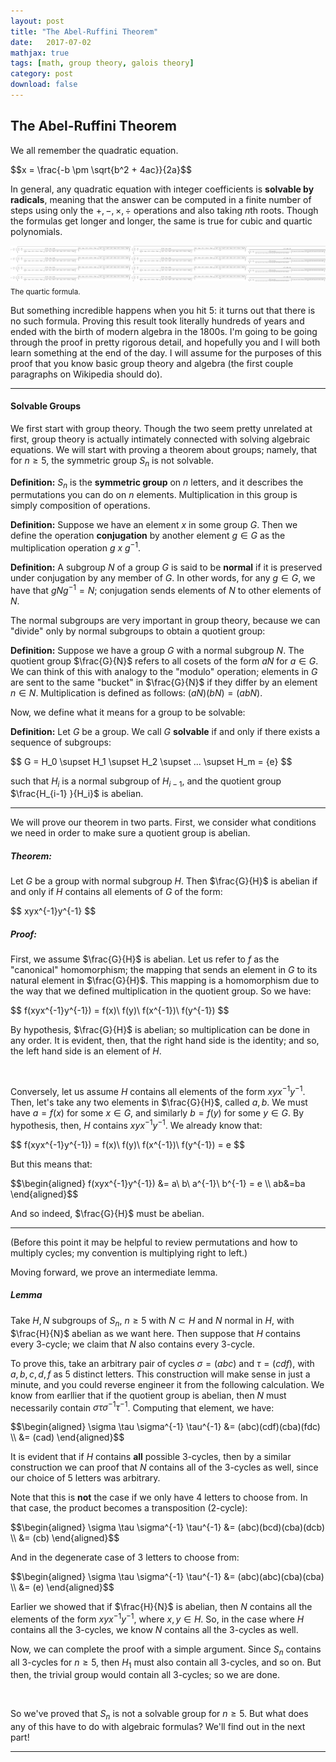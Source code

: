```yaml
---
layout: post
title: "The Abel-Ruffini Theorem"
date:   2017-07-02
mathjax: true
tags: [math, group theory, galois theory]
category: post
download: false
---
```


## The Abel-Ruffini Theorem 

We all remember the quadratic equation.

<p>
$$x = \frac{-b \pm \sqrt{b^2 + 4ac}}{2a}$$
</p>

In general, any quadratic equation with integer coefficients is **solvable by radicals**, meaning that the answer can be computed in a finite number of steps using only the $+, -, \times, \div$ operations and also taking $n$th roots. Though the formulas get longer and longer, the same is true for cubic and quartic polynomials.

<center><img src="/assets/quartic.png"></center>

<div class="caption">
<sub>The quartic formula.</sub>
</div>

But something incredible happens when you hit $5$: it turns out that there is no such formula. Proving this result took literally hundreds of years and ended with the birth of modern algebra in the $1800$s. I'm going to be going through the proof in pretty rigorous detail, and hopefully you and I will both learn something at the end of the day. I will assume for the purposes of this proof that you know basic group theory and algebra (the first couple paragraphs on Wikipedia should do).

---

#### Solvable Groups

We first start with group theory. Though the two seem pretty unrelated at first, group theory is actually intimately connected with solving algebraic equations. We will start with proving a theorem about groups; namely, that for $n \ge 5$, the symmetric group $S_n$ is not solvable.

**Definition:** $S_{n}$ is the **symmetric group** on $n$ letters, and it describes the permutations you can do on $n$ elements. Multiplication in this group is simply composition of operations.

**Definition:** Suppose we have an element $x$ in some group $G$. Then we define the operation **conjugation** by another element $g \in G$ as the multiplication operation $g\ x\ g^{-1}$.

**Definition:** A subgroup $N$ of a group $G$ is said to be **normal** if it is preserved under conjugation by any member of $G$. In other words, for any $g \in G$, we have that $gNg^{-1} = N$; conjugation sends elements of $N$ to other elements of $N$.

The normal subgroups are very important in group theory, because we can "divide" only by normal subgroups to obtain a quotient group:

**Definition:** Suppose we have a group $G$ with a normal subgroup $N$. The quotient group $\frac{G}{N}$ refers to all cosets of the form $aN$ for $a \in G$. We can think of this with analogy to the "modulo" operation; elements in $G$ are sent to the same "bucket" in $\frac{G}{N}$ if they differ by an element $n \in N$. Multiplication is defined as follows: $(aN)(bN) = (abN)$.

Now, we define what it means for a group to be solvable:

**Definition:** Let $G$ be a group. We call $G$ **solvable** if and only if there exists a sequence of subgroups:

<p>
$$
G = H_0 \supset H_1 \supset H_2 \supset ... \supset H_m = {e}
$$
</p>

such that $H_i$ is a normal subgroup of $H_{i-1}$, and the quotient group $\frac{H_{i-1} }{H_i}$ is abelian.

---

We will prove our theorem in two parts. First, we consider what conditions we need in order to make sure a quotient group is abelian.

##### Theorem:

Let $G$ be a group with normal subgroup $H$. Then $\frac{G}{H}$ is abelian if and only if $H$ contains all elements of $G$ of the form:
<p>
$$
xyx^{-1}y^{-1}
$$
</p>

##### Proof:

First, we assume $\frac{G}{H}$ is abelian. Let us refer to $f$ as the "canonical" homomorphism; the mapping that sends an element in $G$ to its natural element in $\frac{G}{H}$. This mapping is a homomorphism due to the way that we defined multiplication in the quotient group. So we have:

<p>
$$
f(xyx^{-1}y^{-1}) = f(x)\ f(y)\ f(x^{-1})\ f(y^{-1})
$$
</p>

By hypothesis, $\frac{G}{H}$ is abelian; so multiplication can be done in any order. It is evident, then, that the right hand side is the identity; and so, the left hand side is an element of $H$.

<br>

Conversely, let us assume $H$ contains all elements of the form $xyx^{-1}y^{-1}$. Then, let's take any two elements in $\frac{G}{H}$, called $a, b$. We must have $a = f(x)$ for some $x \in G$, and similarly $b = f(y)$ for some $y \in G$. By hypothesis, then, $H$ contains $xyx^{-1}y^{-1}$. We already know that:

<p>
$$
f(xyx^{-1}y^{-1}) = f(x)\ f(y)\ f(x^{-1})\ f(y^{-1}) = e
$$
</p>

But this means that:

<p>
$$\begin{aligned}
f(xyx^{-1}y^{-1}) &= a\ b\ a^{-1}\ b^{-1} = e \\
ab&=ba
\end{aligned}$$
</p>

And so indeed, $\frac{G}{H}$ must be abelian.

---

(Before this point it may be helpful to review permutations and how to multiply cycles; my convention is multiplying right to left.)

Moving forward, we prove an intermediate lemma. 

##### Lemma

Take $H,N$ subgroups of $S_n$, $n\ge 5$ with $N \subset H$ and $N$ normal in $H$, with $\frac{H}{N}$ abelian as we want here. Then suppose that $H$ contains every $3$-cycle; we claim that $N$ also contains every $3$-cycle.

To prove this, take an arbitrary pair of cycles $\sigma=(abc)$ and $\tau=(cdf)$, with $a,b,c,d,f$ as $5$ distinct letters. This construction will make sense in just a minute, and you could reverse engineer it from the following calculation. We know from earllier that if the quotient group is abelian, then $N$ must necessarily contain $\sigma \tau \sigma^{-1} \tau^{-1}$. Computing that element, we have:

<p>
$$\begin{aligned}
\sigma \tau \sigma^{-1} \tau^{-1} &= (abc)(cdf)(cba)(fdc) \\
&= (cad)
\end{aligned}$$
</p>

It is evident that if $H$ contains **all** possible $3$-cycles, then by a similar construction we can proof that $N$ contains all of the $3$-cycles as well, since our choice of $5$ letters was arbitrary.

Note that this is **not** the case if we only have 4 letters to choose from. In that case, the product becomes a transposition (2-cycle):

<p>
$$\begin{aligned}
\sigma \tau \sigma^{-1} \tau^{-1} &= (abc)(bcd)(cba)(dcb) \\
&= (cb)
\end{aligned}$$
</p>

And in the degenerate case of 3 letters to choose from:

<p>
$$\begin{aligned}
\sigma \tau \sigma^{-1} \tau^{-1} &= (abc)(abc)(cba)(cba) \\
&= (e)
\end{aligned}$$
</p>

Earlier we showed that if $\frac{H}{N}$ is abelian, then $N$ contains all the elements of the form $xyx^{-1}y^{-1}$, where $x,y \in H$. So, in the case where $H$ contains all the $3$-cycles, we know $N$ contains all the $3$-cycles as well.

Now, we can complete the proof with a simple argument. Since $S_n$ contains all $3$-cycles for $n\ge 5$, then $H_1$ must also contain all $3$-cycles, and so on. But then, the trivial group would contain all $3$-cycles; so we are done.

<br>

So we've proved that $S_n$ is not a solvable group for $n \ge 5$. But what does any of this have to do with algebraic formulas? We'll find out in the next part!

---